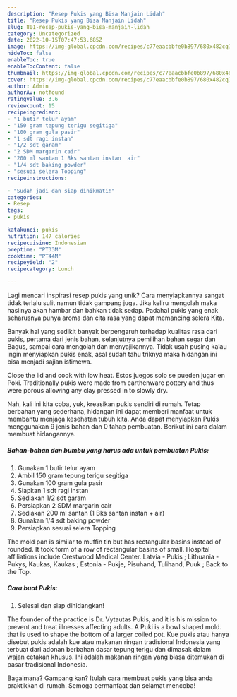 ```yaml
---
description: "Resep Pukis yang Bisa Manjain Lidah"
title: "Resep Pukis yang Bisa Manjain Lidah"
slug: 801-resep-pukis-yang-bisa-manjain-lidah
category: Uncategorized
date: 2022-10-15T07:47:53.685Z
image: https://img-global.cpcdn.com/recipes/c77eaacbbfe0b897/680x482cq70/pukis-foto-resep-utama.jpg
hideToc: false
enableToc: true
enableTocContent: false
thumbnail: https://img-global.cpcdn.com/recipes/c77eaacbbfe0b897/680x482cq70/pukis-foto-resep-utama.jpg
cover: https://img-global.cpcdn.com/recipes/c77eaacbbfe0b897/680x482cq70/pukis-foto-resep-utama.jpg
author: Admin
authorAv: notfound
ratingvalue: 3.6
reviewcount: 15
recipeingredient:
- "1 butir telur ayam"
- "150 gram tepung terigu segitiga"
- "100 gram gula pasir"
- "1 sdt ragi instan"
- "1/2 sdt garam"
- "2 SDM margarin cair"
- "200 ml santan 1 Bks santan instan  air"
- "1/4 sdt baking powder"
- "sesuai selera Topping"
recipeinstructions:

- "Sudah jadi dan siap dinikmati!"
categories:
- Resep
tags:
- pukis

katakunci: pukis 
nutrition: 147 calories
recipecuisine: Indonesian
preptime: "PT33M"
cooktime: "PT44M"
recipeyield: "2"
recipecategory: Lunch

---
```





Lagi mencari inspirasi resep pukis yang unik? Cara menyiapkannya sangat tidak terlalu sulit namun tidak gampang juga. Jika keliru mengolah maka hasilnya akan hambar dan bahkan tidak sedap. Padahal pukis yang enak seharusnya punya aroma dan cita rasa yang dapat memancing selera Kita.





Banyak hal yang sedikit banyak berpengaruh terhadap kualitas rasa dari pukis, pertama dari jenis bahan, selanjutnya pemilihan bahan segar dan Bagus, sampai cara mengolah dan menyajikannya. Tidak usah pusing kalau ingin menyiapkan pukis enak,      asal sudah tahu triknya maka hidangan ini bisa menjadi sajian istimewa.














Close the lid and cook with low heat. Estos juegos solo se pueden jugar en Poki. Traditionally pukis were made from earthenware pottery and thus were porous allowing any clay pressed in to slowly dry.






Nah, kali ini kita coba, yuk, kreasikan pukis sendiri di rumah. Tetap berbahan yang sederhana, hidangan ini dapat memberi manfaat untuk membantu menjaga kesehatan tubuh kita. Anda dapat menyiapkan Pukis menggunakan 9 jenis bahan dan 0 tahap pembuatan. Berikut ini cara dalam membuat hidangannya.

<!--inarticleads1-->

##### Bahan-bahan dan bumbu yang harus ada untuk pembuatan Pukis:

1. Gunakan 1 butir telur ayam
1. Ambil 150 gram tepung terigu segitiga
1. Gunakan 100 gram gula pasir
1. Siapkan 1 sdt ragi instan
1. Sediakan 1/2 sdt garam
1. Persiapkan 2 SDM margarin cair
1. Sediakan 200 ml santan (1 Bks santan instan + air)
1. Gunakan 1/4 sdt baking powder
1. Persiapkan sesuai selera Topping


The mold pan is similar to muffin tin but has rectangular basins instead of rounded. It took form of a row of rectangular basins of small. Hospital affiliations include Crestwood Medical Center. Latvia - Pukis ; Lithuania - Pukys, Kaukas, Kaukas ; Estonia - Pukje, Pisuhand, Tulihand, Puuk ; Back to the Top. 

<!--inarticleads2-->

##### Cara buat Pukis:


1. Selesai dan siap dihidangkan!

The founder of the practice is Dr. Vytautas Pukis, and it is his mission to prevent and treat illnesses affecting adults. A Puki is a bowl shaped mold. that is used to shape the bottom of a larger coiled pot. Kue pukis atau hanya disebut pukis adalah kue atau makanan ringan tradisional Indonesia yang terbuat dari adonan berbahan dasar tepung terigu dan dimasak dalam wajan cetakan khusus. Ini adalah makanan ringan yang biasa ditemukan di pasar tradisional Indonesia. 

Bagaimana? Gampang kan? Itulah cara membuat pukis yang bisa anda praktikkan di rumah. Semoga bermanfaat dan selamat mencoba!
